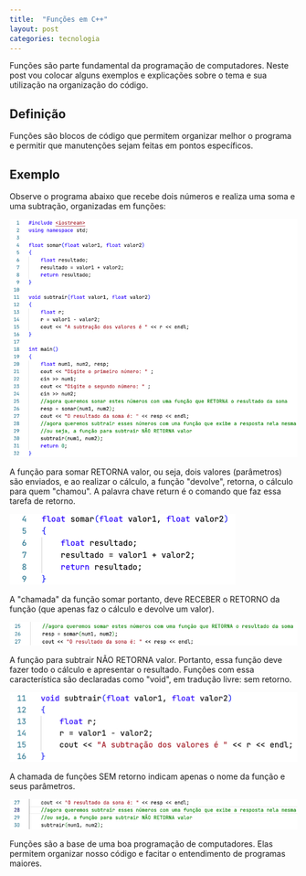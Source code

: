 ```yaml
---
title:  "Funções em C++"
layout: post
categories: tecnologia
---
```


Funções são parte fundamental da programação de computadores. Neste post vou colocar alguns exemplos e explicações sobre o tema e sua utilização na organização do código.

## Definição

Funções são blocos de código que permitem organizar melhor o programa e permitir que manutenções sejam feitas em pontos específicos.

## Exemplo

Observe o programa abaixo que recebe dois números e realiza uma soma e uma subtração, organizadas em funções:

![fig1](/assets/img/funcoes-1.jpg)

A função para somar RETORNA valor, ou seja, dois valores (parâmetros) são enviados, e ao realizar o cálculo, a função "devolve", retorna, o cálculo para quem "chamou". A palavra chave return é o comando que faz essa tarefa de retorno.

![fig2](/assets/img/funcoes-2.jpg)

A "chamada" da função somar portanto, deve RECEBER o RETORNO da função (que apenas faz o cálculo e devolve um valor).

![fig3](/assets/img/funcoes-3.jpg)

A função para subtrair NÃO RETORNA valor. Portanto, essa função deve fazer todo o cálculo e apresentar o resultado. Funções com essa característica são declaradas como "void", em tradução livre: sem retorno.

![fig4](/assets/img/funcoes-4.jpg)

A chamada de funções SEM retorno indicam apenas o nome da função e seus parâmetros.

![fig5](/assets/img/funcoes-5.jpg)

Funções são a base de uma boa programação de computadores. Elas permitem organizar nosso código e facitar o entendimento de programas maiores.

